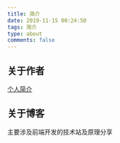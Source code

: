 ```yaml
---
title: 简介
date: 2019-11-15 00:24:50
tags: 简介
type: about
comments: false
---
```


## 关于作者

[个人简介](<https://tomoyd.github.io/hexo-blog/demos/resume/resume-zh/>)

## 关于博客

主要涉及前端开发的技术站及原理分享